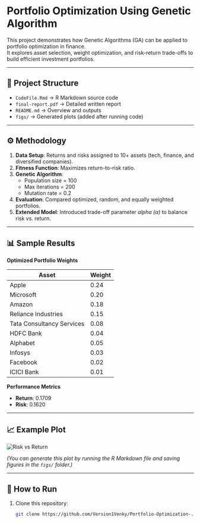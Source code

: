 # Portfolio Optimization Using Genetic Algorithm

This project demonstrates how Genetic Algorithms (GA) can be applied to portfolio optimization in finance.  
It explores asset selection, weight optimization, and risk-return trade-offs to build efficient investment portfolios.

---

## 📂 Project Structure
- `CodeFile.Rmd` → R Markdown source code
- `final-report.pdf` → Detailed written report
- `README.md` → Overview and outputs
- `figs/` → Generated plots (added after running code)

---

## ⚙️ Methodology
1. **Data Setup**: Returns and risks assigned to 10+ assets (tech, finance, and diversified companies).
2. **Fitness Function**: Maximizes return-to-risk ratio.
3. **Genetic Algorithm**:
   - Population size = 100  
   - Max iterations = 200  
   - Mutation rate = 0.2  
4. **Evaluation**: Compared optimized, random, and equally weighted portfolios.
5. **Extended Model**: Introduced trade-off parameter *alpha (α)* to balance risk vs. return.

---

## 📊 Sample Results

**Optimized Portfolio Weights**

| Asset                   | Weight  |
|--------------------------|---------|
| Apple                   | 0.24    |
| Microsoft               | 0.20    |
| Amazon                  | 0.18    |
| Reliance Industries     | 0.15    |
| Tata Consultancy Services | 0.08 |
| HDFC Bank               | 0.04    |
| Alphabet                | 0.05    |
| Infosys                 | 0.03    |
| Facebook                | 0.02    |
| ICICI Bank              | 0.01    |

**Performance Metrics**
- **Return**: 0.1709  
- **Risk**: 0.1620  

---

## 📈 Example Plot

![Risk vs Return](figs/risk_return_plot.png)

*(You can generate this plot by running the R Markdown file and saving figures in the `figs/` folder.)*

---

## 🚀 How to Run
1. Clone this repository:
   ```bash
   git clone https://github.com/Version1Venky/Portfolio-Optimization-.git
